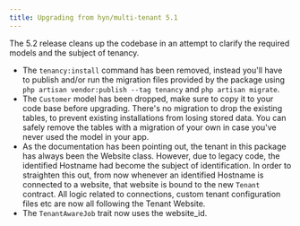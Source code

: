 ```yaml
---
title: Upgrading from hyn/multi-tenant 5.1
---
```

The 5.2 release cleans up the codebase in an attempt to clarify
the required models and the subject of tenancy.

- The `tenancy:install` command has been removed, instead you'll have to
publish and/or run the migration files provided by the package using 
`php artisan vendor:publish --tag tenancy` and `php artisan migrate`.
- The `Customer` model has been dropped, make sure to copy it to your code base
before upgrading. There's no migration to drop the existing
tables, to prevent existing installations from losing stored data. You can
safely remove the tables with a migration of your own in case you've
never used the model in your app.
- As the documentation has been pointing out, the tenant in this package
has always been the Website class. However, due to legacy code, the identified
Hostname had become the subject of identification. In order to straighten this
out, from now whenever an identified Hostname is connected to a website, that
website is bound to the new `Tenant` contract. All logic related to connections,
custom tenant configuration files etc are now all following the Tenant Website.
- The `TenantAwareJob` trait now uses the website_id.
